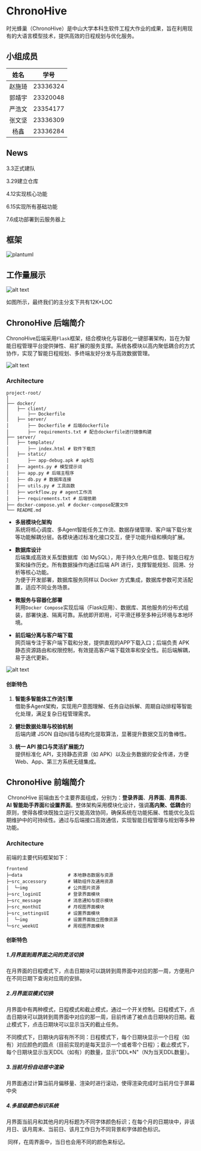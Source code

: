 # ChronoHive
时光蜂巢（ChronoHive）是中山大学本科生软件工程大作业的成果，旨在利用现有的大语言模型技术，提供高效的日程规划与优化服务。

## 小组成员
| 姓名         | 学号        | 
| :----:       |    :----:  |  
| 赵施琦   | 23336324       | 
|    郭靖宇          |    23320048        | 
|       严浩文       |     23354177       |   
|       张文坚       |       23336309     |   
|      杨鑫        |      23336284      |   

## News
3.3正式建队  

3.29建立仓库 

4.12实现核心功能

6.15实现所有基础功能

7.6成功部署到云服务器上


## 框架
![plantuml](docs/uml/image/流程图.png)

## 工作量展示
![alt text](imgs/代码行展示.png)

如图所示，最终我们的主分支下共有12K+LOC


## ChronoHive 后端简介

​	ChronoHive后端采用`Flask`框架，结合模块化与容器化一键部署架构，旨在为智能日程管理平台提供弹性、易扩展的服务支撑。系统各模块以高内聚低耦合的方式协作，实现了智能日程规划、多终端友好分发与高效数据管理。

![alt text](imgs/image-1.png)

### Architecture
```
project-root/
│
├── docker/
│   ├── client/
│       ├── Dockerfile
│   ├── server/
│       ├── Dockerfile # 后端dockerfile
│       ├── requirements.txt # 配合dockerfile进行镜像构建
├── server/
│   ├── templates/
│       ├── index.html # 软件下载页
│   ├── static/
│       ├── app-debug.apk # apk包
│   ├── agents.py # 模型提示词
│   ├── app.py # 后端主程序
│   ├── db.py # 数据库连接
│   ├── utils.py # 工具函数
│   ├── workflow.py # agent工作流
│   ├── requirements.txt # 后端依赖
├── docker-compose.yml # docker-compose配置文件
└── README.md

```


- **多层模块化架构**  
  系统将核心调度、多Agent智能任务工作流、数据存储管理、客户端下载分发等功能解耦分层。各模块通过标准化接口交互，便于功能升级和横向扩展。

- **数据库设计**  
  后端集成高效关系型数据库（如 MySQL），用于持久化用户信息、智能日程方案和操作历史。所有数据操作均通过后端 API 进行，支撑智能规划、回溯、分析等核心功能。  
  为便于开发部署，数据库服务同样以 Docker 方式集成，数据库参数可灵活配置，适应不同业务场景。

- **微服务与容器化部署**  
  利用`Docker Compose`实现后端（Flask应用）、数据库、其他服务的分布式组装，部署快速、隔离可靠。系统即开即用，可平滑迁移至多种云环境与本地环境。

- **前后端分离与客户端下载**  
  网页端专注于客户端下载和分发，提供直观的APP下载入口；后端负责 APK 静态资源路由和权限控制，有效提高客户端下载效率和安全性。前后端解耦，易于迭代更新。

![alt text](imgs/image.png)

#### 创新特色

1. **智能多智能体工作流引擎**  
   借助多Agent架构，实现用户意图理解、任务自动拆解、周期自动排程等智能化处理，满足复杂日程管理需求。

2. **健壮数据处理与校验机制**  
   后端内建 JSON 自动纠错与结构化提取算法，显著提升数据交互的鲁棒性。

3. **统一 API 接口与灵活扩展能力**  
   提供标准化 API，支持静态资源（如 APK）以及业务数据的安全传递，方便 Web、App、第三方系统无缝集成。

## ChronoHive 前端简介

​	ChronoHive 前端由五个主要界面组成，分别为：**登录界面**、**月界面**、**周界面**、**AI 智能助手界面**和**设置界面**。整体架构采用模块化设计，强调**高内聚、低耦合**的原则，使得各模块既独立运行又能高效协同，确保系统在功能拓展、性能优化及后期维护中的可持续性。通过与后端接口高效通信，实现智能日程管理与规划等多种功能。

### Architecture

前端的主要代码框架如下：

```
frontend
├─data                 # 本地静态数据与资源
├─src_accessory        # 辅助组件及通用资源
│  └─img               # 公共图片资源
├─src_loginUI          # 登录界面模块
├─src_message          # 消息通知与提示模块
├─src_monthUI          # 月视图界面模块
├─src_settingsUI       # 设置界面模块
│  └─img               # 设置界面独立图像资源
└─src_weekUI           # 周视图界面模块
```



#### 创新特色

##### 1.月界面到周界面之间的灵活切换

​	在月界面的日程模式下，点击日期块可以跳转到周界面中对应的那一周，方便用户在不同日期下查询对应周的安排。

##### 2.月界面双模式切换

​	月界面中有两种模式，日程模式和截止模式，通过一个开关控制。日程模式下，点击日期块可以跳转到周界面中对应的那一周，目前传递了被点击日期块的日期。截止模式下，点击日期块可以显示当天的截止任务。

​	不同模式下，日期块内容有所不同：日程模式下，每个日期块显示一个日程（如有）对应颜色的圆点（目前实现的是每天显示一个或者零个日程）；截止模式下，每个日期块显示当天DDL（如有）的数量，显示"DDL*N"（N为当天DDL数量）。

##### 3.当前月份自动居中渲染

​	月界面通过计算当前月偏移量、渲染时进行滚动，使得渲染完成时当前月位于屏幕中央

##### 4.多层级颜色标识系统

​	月界面当前月和其他月的月标题为不同字体颜色标识；在每个月的日期块中，非该月日、该月周末、当前日、该月工作日为不同背景和字体颜色标识。

​	同样，在周界面中，当日也会用不同的颜色来标记。
